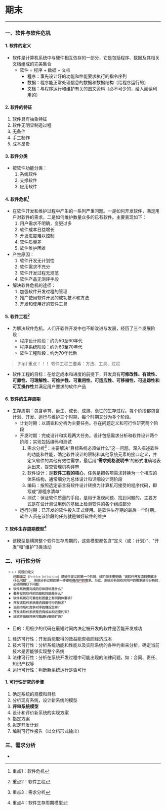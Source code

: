 # 期末

---

### 一、软件与软件危机
#### 1. 软件的定义

- 软件是计算机系统中与硬件相互依存的一部分，它是包括程序、数据及其相关文档组成的完美集合
	- 软件 = 程序 + 数据 + 文档
		- 程序：事先设计好的功能和性能要求执行的指令序列
		- 数据：程序能正常处理信息的数据和数据结构（给程序运行的）
		- 文档：与程序运行和维护有关的图文资料（必不可少的，给人阅读利用的）
#### 2. 软件的特征

1. 软件具有抽象特征
2. 软件无明显制造过程
3. 无备件
4. 手工制作
5. 成本昂贵
#### 3. 软件分类

- 按软件功能分类：
	1. 系统软件
	2. 支撑软件
	3. 应用软件
#### 4. 软件危机[^1]

- 在软件开发和维护过程中产生的一系列严重问题。一是如何开发软件，满足用户对软件的需求，二是如何维护数量众多的已有软件。主要表现如下：
	1. 用户需求不明确，变更过多
	2. 软件成本日益增长
	3. 开发进度难以控制
	4. 软件质量差
	5. 软件维护困难
- 产生原因：
	1. 软件开发无计划性
	2. 软件需求不充分
	3. 软件开发过程无规范
	4. 软件产品无测评手段
- 解决软件危机的途径：
	1. 加强软件开发过程的管理
	2. 推广使用软件开发的成功技术和方法
	3. 开发和使用好的软件工具
#### 5. 软件工程[^2]

- 为解决软件危机，人们开软件开发中也不断改进与发展，经历了三个发展阶段：
	- 程序设计阶段：约为50至60年代
	- 程序系统阶段：约为60至70年代
	- 软件工程阶段：约为70年代后

>[!tip] 重点！！！
>软件工程三要素：方法、工具、过程

- 软件工程的目标：在给定成本和进度的前提下，开发具有**可修改性、有效性、可靠性、可理解性、可维护性、可重用性、可适应性、可移植性、可追踪性和可互操作性**并满足用户要求的软件产品
#### 6. 软件的生存周期

- 生存周期：包含孕育、诞生、成长、成熟、衰亡的生存过程。每个阶段都包含计划、开发、运行与维护三个时期，每个时期又分为多个阶段。
	- 计划时期：以调查和分析为主要任务。存在问题定义和可行性研究两个阶段
	- 开发时期：完成设计和实现两大任务。设计包括需求分析和软件设计两个阶段；实现包括编码和测试
		1. 需求分析[^3]：主要解决“目标系统必须做什么”这一问题。深入描述软件的功能和性能，确定软件设计的限制和其他系统元素的接口定义，并定义软件的其他有效性需求，最后用“**需求规格说明书**”的形式准确地表达出来，提交管理机构评审
		2. 软件设计：是**软件工程的核心**，任务是把各项需求转换为一个相应的体系结构，通常细分为总体设计和详细设计两阶段
		3. 编码：按照选定语言将软件设计转换为计算机可接受的程序代码，即写成“源程序清单”
		4. 测试：保证软件质量的手段，是用于发现问题、找到问题的。主要方式是在设计测试用例的基础上检测软件的各个组成部分
	- 运行时期：已开发的软件投入正式使用。是软件生存期的最后一个时期。软件人员在该阶段的任务就是做好软件的维护
#### 7. 软件生存周期模型[^4]

- 该模型是横跨整个软件生存周期的，这些模型都包含“定义（或：计划）”、"开发"和"维护"3类活动






### 二、可行性分析

![](assets/Pasted%20image%2020250105155929.png)
- 目的：用极少的代码在最短时间内决定被开发的软件是否能开发成功
1. 经济可行性：开发后能取得的效益能否收回经济成本
2. 技术可行性：分析系统功能和性能以及实际系统的各种约束来分析，确定当前技术是否能够实现整个系统
3. 法律可行性：分析在系统开发过程中可能出现的法律问题，如：合同、责任、知识产权等
4. 运行可行性：判断新系统运行是否可行

#### 1. 可行性研究的步骤

1. 确定系统的规模和目标
2. 分析现有系统，设计新系统的模型
3. **评审系统模型**
4. 设计和评价新系统的实现方案
5. 指定方案
6. 拟定开发计划
7. 编制可行性报告（以文档形式输出）

### 三、需求分析

- 







[^1]: 重点1：软件危机
[^2]: 重点2：软件工程
[^3]: 重点3：需求分析
[^4]: 重点4：软件生存周期模型